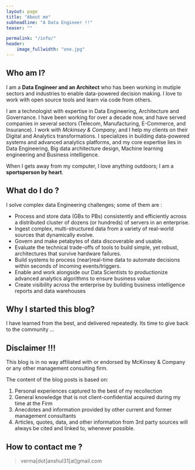 ```yaml
---
layout: page
title: "About me"
subheadline: "A Data Engineer !!"
teaser: ""

permalink: "/info/"
header:
    image_fullwidth: "one.jpg"
---
```


## Who am I?
  

I am a **Data Engineer and an Architect** who has been working in mutiple sectors and industries to enable data-powered decision making. I love to work with open source tools and learn via code from others. 

I am a technologist with expertise in Data Engineering, Architecture and Governance. I have been working for over a decade now, and have served companies in several sectors (Telecom, Manufacturing, E-Commerce, and Insurance). I work with _Mckinsey & Company_, and I help my clients on their Digital and Analytics transformations. I specializes in building data-powered systems and advanced analytics platforms, and my core expertise lies in Data Engineering, Big data architecture design, Machine learning engineering and Business intelligence. 

When I gets away from my computer, I love anything outdoors; I am a **sportsperson by heart**.

## What do I do ?

I solve complex data Engineering challenges; some of them are : 

* Process and store data (GBs to PBs) consistently and efficiently across a distributed cluster of dozens (or hundreds) of servers in an enterprise.
* Ingest complex, multi-structured data from a variety of real-world sources that dynamically evolve.
* Govern and make petabytes of data discoverable and usable.
* Evaluate the technical trade-offs of tools to build simple, yet robust, architectures that survive hardware failures. 
* Build systems to process (near)real-time data to automate decisions within seconds of incoming events/triggers.
* Enable and work alongside our Data Scientists to productionize advanced analytics algorithms to ensure business value
* Create visibility across the enterprise by building business intelligence reports and data warehouses


## Why I started this blog?

I have learned from the best, and delivered repeatedly. Its time to give back to the community ...

##  Disclaimer !!!
This blog is in no way affiliated with or endorsed by McKinsey & Company or any other management consulting firm.

The content of the blog posts is based on:
1. Personal experiences captured to the best of my recollection
2. General knowledge that is not client-confidential acquired during my time at the Firm
3. Anecdotes and information provided by other current and former management consultants
4. Articles, quotes, data, and other information from 3rd party sources will always be cited and linked to, whenever possible.

## How to contact me ?

> verma[dot]anshul31[at]gmail.com
